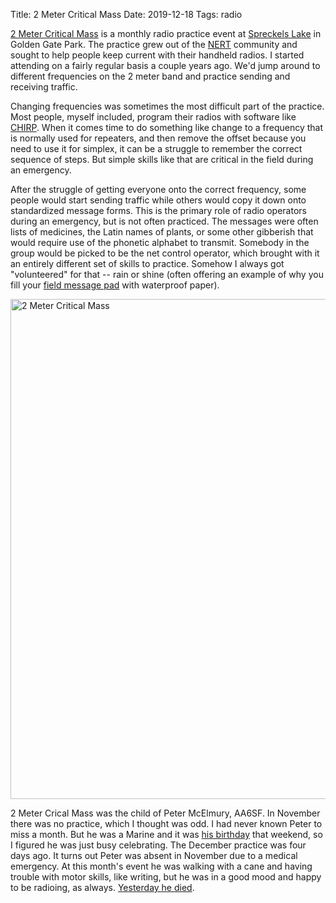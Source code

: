 Title: 2 Meter Critical Mass
Date: 2019-12-18
Tags: radio

[2 Meter Critical Mass](http://2metercriticalmass.com/) is a monthly radio practice event at [Spreckels Lake](https://en.wikipedia.org/wiki/Spreckels_Lake) in Golden Gate Park. The practice grew out of the [NERT](https://sf-fire.org/neighborhood-emergency-response-team-nert) community and sought to help people keep current with their handheld radios. I started attending on a fairly regular basis a couple years ago. We'd jump around to different frequencies on the 2 meter band and practice sending and receiving traffic.

Changing frequencies was sometimes the most difficult part of the practice. Most people, myself included, program their radios with software like [CHIRP](https://chirp.danplanet.com/projects/chirp/wiki/Home). When it comes time to do something like change to a frequency that is normally used for repeaters, and then remove the offset because you need to use it for simplex, it can be a struggle to remember the correct sequence of steps. But simple skills like that are critical in the field during an emergency.

After the struggle of getting everyone onto the correct frequency, some people would start sending traffic while others would copy it down onto standardized message forms. This is the primary role of radio operators during an emergency, but is not often practiced. The messages were often lists of medicines, the Latin names of plants, or some other gibberish that would require use of the phonetic alphabet to transmit. Somebody in the group would be picked to be the net control operator, which brought with it an entirely different set of skills to practice. Somehow I always got "volunteered" for that -- rain or shine (often offering an example of why you fill your [field message pad](/2012/11/field-message-pad/) with waterproof paper).

<a href="https://www.flickr.com/photos/pigmonkey/49240400633/in/dateposted/" title="2 Meter Critical Mass"><img src="https://live.staticflickr.com/65535/49240400633_eafd2cd25c_c.jpg" width="600" height="800" alt="2 Meter Critical Mass"></a>

2 Meter Crical Mass was the child of Peter McElmury, AA6SF. In November there was no practice, which I thought was odd. I had never known Peter to miss a month. But he was a Marine and it was [his birthday](https://en.wikipedia.org/wiki/United_States_Marine_Corps_birthday) that weekend, so I figured he was just busy celebrating. The December practice was four days ago. It turns out Peter was absent in November due to a medical emergency. At this month's event he was walking with a cane and having trouble with motor skills, like writing, but he was in a good mood and happy to be radioing, as always. [Yesterday he died](https://www.sfarc.org/home/goodbye-peter-aa6sf-sk).
